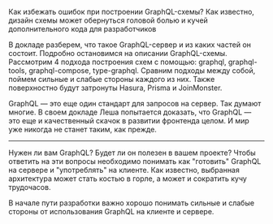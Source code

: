 Как избежать ошибок при построении GraphQL-схемы? 
Как известно, дизайн схемы может обернуться головой болью 
и кучей дополнительного кода для разработчиков

В докладе разберем, что такое GraphQL-сервер и из каких частей он состоит. 
Подробно остановимся на описании GraphQL-схемы. Рассмотрим 4 подхода 
построения схем с помощью: graphql, graphql-tools, graphql-compose, 
type-graphql. Сравним подходы между собой, поймем сильные и слабые 
стороны каждого из них. Также поверхностно будут затронуты Hasura, 
Prisma и JoinMonster.

GraphQL — это еще один стандарт для запросов на сервер. Так думают многие. 
В своем докладе Леша попытается доказать, что GraphQL — это еще и качественный 
скачок в развитии фронтенда целом. И мир уже никогда не станет таким, как прежде.

---------

Нужен ли вам GraphQL? Будет ли он полезен в вашем проекте? 
Чтобы ответить на эти вопросы необходимо понимать как "готовить" GraphQL 
на сервере и "употреблять" на клиенте.
Как известно, выбранная архитектура может стать 
костью в горле, а может и сократить кучу трудочасов.

В начале пути разработки важно хорошо понимать сильные и слабые стороны 
от использования GraphQL на клиенте и сервере.
